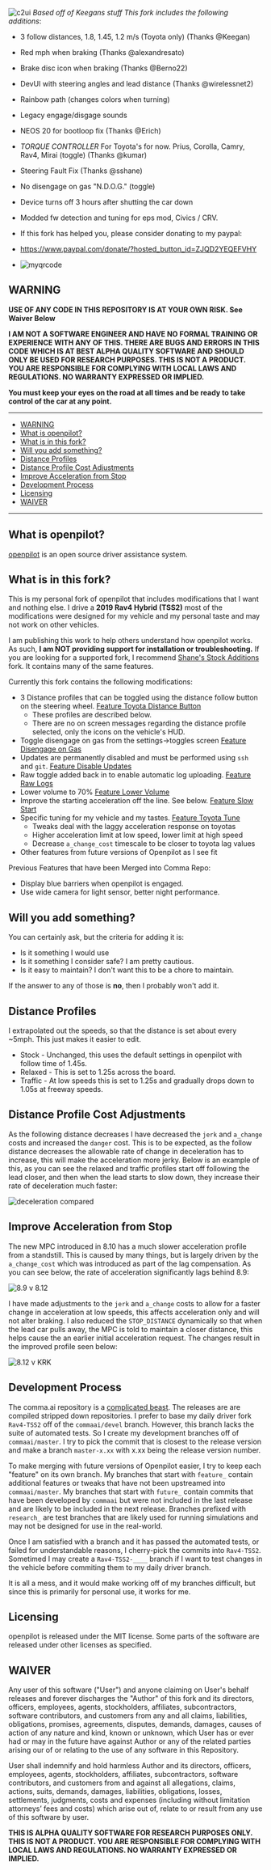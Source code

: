 ![c2ui](https://user-images.githubusercontent.com/46506059/172867782-b1565062-12c8-40e0-bd4b-0a76bac90e4f.jpg)
*Based off of Keegans stuff*
*This fork includes the following additions*:

- 3 follow distances, 1.8, 1.45, 1.2 m/s (Toyota only) (Thanks @Keegan)
- Red mph when braking (Thanks @alexandresato)
- Brake disc icon when braking (Thanks @Berno22)
- DevUI with steering angles and lead distance (Thanks @wirelessnet2)
- Rainbow path (changes colors when turning) 
- Legacy engage/disgage sounds
- NEOS 20 for bootloop fix (Thanks @Erich)
- *TORQUE CONTROLLER* For Toyota's for now. Prius, Corolla, Camry, Rav4, Mirai (toggle) (Thanks @kumar)
- Steering Fault Fix (Thanks @sshane)
- No disengage on gas "N.D.O.G." (toggle)
- Device turns off 3 hours after shutting the car down
- Modded fw detection and tuning for eps mod, Civics / CRV.

- If this fork has helped you, please consider donating to my paypal: 
- https://www.paypal.com/donate/?hosted_button_id=ZJQD2YEQEFVHY
- ![myqrcode](https://user-images.githubusercontent.com/46506059/172424461-c195174a-6450-4b84-ac25-e8632d49fceb.png)



WARNING
------

**USE OF ANY CODE IN THIS REPOSITORY IS AT YOUR OWN RISK.  See Waiver Below**

**I AM NOT A SOFTWARE ENGINEER AND HAVE NO FORMAL TRAINING OR EXPERIENCE WITH ANY OF THIS.  THERE ARE BUGS AND ERRORS IN THIS CODE WHICH IS AT BEST ALPHA QUALITY SOFTWARE AND SHOULD ONLY BE USED FOR RESEARCH PURPOSES. THIS IS NOT A PRODUCT. YOU ARE RESPONSIBLE FOR COMPLYING WITH LOCAL LAWS AND REGULATIONS. NO WARRANTY EXPRESSED OR IMPLIED.**

**You must keep your eyes on the road at all times and be ready to take control of the car at any point.**


---

- [WARNING](#warning)
- [What is openpilot?](#what-is-openpilot)
- [What is in this fork?](#what-is-in-this-fork)
- [Will you add something?](#will-you-add-something)
- [Distance Profiles](#distance-profiles)
- [Distance Profile Cost Adjustments](#distance-profile-cost-adjustments)
- [Improve Acceleration from Stop](#improve-acceleration-from-stop)
- [Development Process](#development-process)
- [Licensing](#licensing)
- [WAIVER](#waiver)

---

What is openpilot?
------

[openpilot](http://github.com/commaai/openpilot) is an open source driver assistance system.

What is in this fork?
------
This is my personal fork of openpilot that includes modifications that I want and nothing else.  I drive a __2019 Rav4 Hybrid (TSS2)__ most of the modifications were designed for my vehicle and my personal taste and may not work on other vehicles.

I am publishing this work to help others understand how openpilot works.  As such, __I am NOT providing support for installation or troubleshooting.__  If you are looking for a supported fork, I recommend [Shane's Stock Additions](https://github.com/sshane/openpilot) fork.  It contains many of the same features.

Currently this fork contains the following modifications:
* 3 Distance profiles that can be toggled using the distance follow button on the steering wheel.  [Feature Toyota Distance Button](https://github.com/krkeegan/openpilot/tree/feature_toyota_distance_btn)
  * These profiles are described below.
  * There are no on screen messages regarding the distance profile selected, only the icons on the vehicle's HUD.
* Toggle disengage on gas from the settings->toggles screen [Feature Disengage on Gas](https://github.com/krkeegan/openpilot/tree/feature_disengage_on_gas)
* Updates are permanently disabled and must be performed using `ssh` and `git`. [Feature Disable Updates](https://github.com/krkeegan/openpilot/tree/feature_disable_updates_testing_msg)
* Raw toggle added back in to enable automatic log uploading. [Feature Raw Logs](https://github.com/krkeegan/openpilot/tree/feature_raw_logs_upload)
* Lower volume to 70% [Feature Lower Volume](https://github.com/krkeegan/openpilot/tree/feature_lower_volume)
* Improve the starting acceleration off the line.  See below. [Feature Slow Start](https://github.com/krkeegan/openpilot/tree/feature_fix_slow_start)
* Specific tuning for my vehicle and my tastes. [Feature Toyota Tune](https://github.com/krkeegan/openpilot/tree/feature_toyota_tune)
  * Tweaks deal with the laggy acceleration response on toyotas
  * Higher acceleration limit at low speed, lower limit at high speed
  * Decrease `a_change_cost` timescale to be closer to toyota lag values
* Other features from future versions of Openpilot as I see fit

Previous Features that have been Merged into Comma Repo:
* Display blue barriers when openpilot is engaged.
* Use wide camera for light sensor, better night performance.

Will you add something?
---
You can certainly ask, but the criteria for adding it is:

* Is it something I would use
* Is it something I consider safe?  I am pretty cautious.
* Is it easy to maintain?  I don't want this to be a chore to maintain.

If the answer to any of those is __no__, then I probably won't add it.

Distance Profiles
---
I extrapolated out the speeds, so that the distance is set about every ~5mph.  This just makes it easier to edit.

* Stock - Unchanged, this uses the default settings in openpilot with follow time of 1.45s.
* Relaxed - This is set to 1.25s across the board.
* Traffic - At low speeds this is set to 1.25s and gradually drops down to 1.05s at freeway speeds.

Distance Profile Cost Adjustments
---
As the following distance decreases I have decreased the `jerk` and `a_change` costs and increased the `danger` cost.  This is to be expected, as the follow distance decreases the allowable rate of change in deceleration has to increase, this will make the acceleration more jerky.  Below is an example of this, as you can see the relaxed and traffic profiles start off following the lead closer, and then when the lead starts to slow down, they increase their rate of deceleration much faster:

![deceleration compared](https://user-images.githubusercontent.com/3046315/148848058-01d3b410-79c2-409a-ab5c-336f21ef8fd9.png)

Improve Acceleration from Stop
---
The new MPC introduced in 8.10 has a much slower acceleration profile from a standstill.  This is caused by many things, but is largely driven by the `a_change_cost` which was introduced as part of the lag compensation.  As you can see below, the rate of acceleration significantly lags behind 8.9:

![8.9 v 8.12](https://user-images.githubusercontent.com/3046315/148848373-7737a46e-a547-48f2-88ec-c2861d42e1ee.png)

I have made adjustments to the `jerk` and `a_change` costs to allow for a faster change in acceleration at low speeds, this affects acceleration only and will not alter braking.  I also reduced the `STOP_DISTANCE` dynamically so that when the lead car pulls away, the MPC is told to maintain a closer distance, this helps cause the an earlier initial acceleration request.  The changes result in the improved profile seen below:

![8.12 v KRK](https://user-images.githubusercontent.com/3046315/148849415-2212361b-4bde-43c2-8f12-bbcdf6d833dd.png)

Development Process
---

The comma.ai repository is a [complicated beast](https://blog.comma.ai/a-2020-theme-externalization/).  The releases are are compiled stripped down repositories.  I prefer to base my daily driver fork `Rav4-TSS2` off of the `commaai/devel` branch.  However, this branch lacks the suite of automated tests.  So I create my development branches off of `commaai/master`.  I try to pick the commit that is closest to the release version and make a branch `master-x.xx` with x.xx being the release version number.

To make merging with future versions of Openpilot easier, I try to keep each "feature" on its own branch. My branches that start with `feature_` contain additional features or tweaks that have not been upstreamed into `commaai/master`.  My branches that start with `future_` contain commits that have been developed by `commaai` but were not included in the last release and are likely to be included in the next release.  Branches prefixed with `research_` are test branches that are likely used for running simulations and may not be designed for use in the real-world.

Once I am satisfied with a branch and it has passed the automated tests, or failed for understandable reasons, I cherry-pick the commits into `Rav4-TSS2`.  Sometimed I may create a `Rav4-TSS2-____` branch if I want to test changes in the vehicle before commiting them to my daily driver branch.

It is all a mess, and it would make working off of my branches difficult, but since this is primarily for personal use, it works for me.

Licensing
------

openpilot is released under the MIT license. Some parts of the software are released under other licenses as specified.

WAIVER
-----

Any user of this software ("User") and anyone claiming on User's behalf releases and forever discharges the "Author" of this fork and its directors, officers, employees, agents, stockholders, affiliates, subcontractors, software contributors, and customers from any and all claims, liabilities, obligations, promises, agreements, disputes, demands, damages, causes of action of any nature and kind, known or unknown, which User has or ever had or may in the future have against Author or any of the related parties arising our of or relating to the use of any software in this Repository.

User shall indemnify and hold harmless Author and its directors, officers, employees, agents, stockholders, affiliates, subcontractors, software contributors, and customers from and against all allegations, claims, actions, suits, demands, damages, liabilities, obligations, losses, settlements, judgments, costs and expenses (including without limitation attorneys’ fees and costs) which arise out of, relate to or result from any use of this software by user.

**THIS IS ALPHA QUALITY SOFTWARE FOR RESEARCH PURPOSES ONLY. THIS IS NOT A PRODUCT.
YOU ARE RESPONSIBLE FOR COMPLYING WITH LOCAL LAWS AND REGULATIONS.
NO WARRANTY EXPRESSED OR IMPLIED.**
